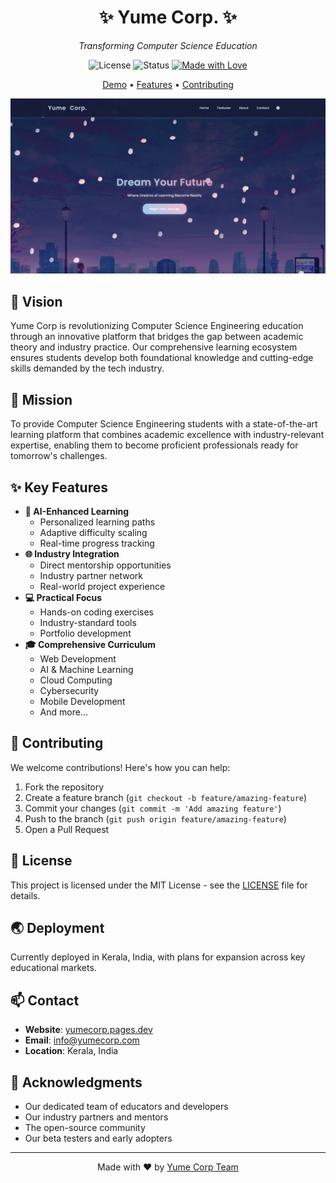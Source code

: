 <div align="center">
  
# ✨ Yume Corp. ✨

*Transforming Computer Science Education*

![License](https://img.shields.io/badge/license-MIT-blue?style=for-the-badge&color=89CFF0)
![Status](https://img.shields.io/badge/status-beta-pink?style=for-the-badge&color=ffb7d0)
[![Made with Love](https://img.shields.io/badge/made%20with-❤️-red?style=for-the-badge)](https://yumecorp.pages.dev)

[Demo](https://yumecorp.pages.dev) • [Features](#-key-features) • [Contributing](#-contributing)

![Yume Corp Preview](media/og-image.jpg)
</div>

## 🌸 Vision
Yume Corp is revolutionizing Computer Science Engineering education through an innovative platform that bridges the gap between academic theory and industry practice. Our comprehensive learning ecosystem ensures students develop both foundational knowledge and cutting-edge skills demanded by the tech industry.

## 🎯 Mission
To provide Computer Science Engineering students with a state-of-the-art learning platform that combines academic excellence with industry-relevant expertise, enabling them to become proficient professionals ready for tomorrow's challenges.

## ✨ Key Features
- **🤖 AI-Enhanced Learning**
  - Personalized learning paths
  - Adaptive difficulty scaling
  - Real-time progress tracking
- **🌐 Industry Integration**
  - Direct mentorship opportunities
  - Industry partner network
  - Real-world project experience
- **💻 Practical Focus**
  - Hands-on coding exercises
  - Industry-standard tools
  - Portfolio development
- **🎓 Comprehensive Curriculum**
  - Web Development
  - AI & Machine Learning
  - Cloud Computing
  - Cybersecurity
  - Mobile Development
  - And more...

## 🤝 Contributing
We welcome contributions! Here's how you can help:
1. Fork the repository
2. Create a feature branch (`git checkout -b feature/amazing-feature`)
3. Commit your changes (`git commit -m 'Add amazing feature'`)
4. Push to the branch (`git push origin feature/amazing-feature`)
5. Open a Pull Request

## 📜 License
This project is licensed under the MIT License - see the [LICENSE](LICENSE) file for details.

## 🌏 Deployment
Currently deployed in Kerala, India, with plans for expansion across key educational markets.

## 📫 Contact
- **Website**: [yumecorp.pages.dev](https://yumecorp.pages.dev)
- **Email**: info@yumecorp.com
- **Location**: Kerala, India

## 🙏 Acknowledgments
- Our dedicated team of educators and developers
- Our industry partners and mentors
- The open-source community
- Our beta testers and early adopters

<div align="center">

---

Made with ❤️ by [Yume Corp Team](https://github.com/joegeorge022)
</div>
